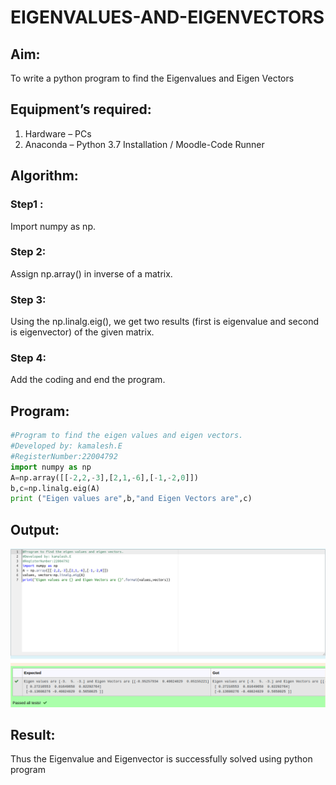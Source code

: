 # EIGENVALUES-AND-EIGENVECTORS
## Aim:
To write a python program to find the Eigenvalues and Eigen Vectors
## Equipment’s required:
1. 	Hardware – PCs
2. 	Anaconda – Python 3.7 Installation / Moodle-Code Runner
## Algorithm:
### Step1 : 
Import numpy as np.
### Step 2: 
Assign np.array() in inverse of a matrix.
### Step 3: 
Using the np.linalg.eig(),  we get two results (first is eigenvalue and second is eigenvector) of the given matrix.
### Step 4: 
Add the coding and end the program.

## Program:
```python
#Program to find the eigen values and eigen vectors.
#Developed by: kamalesh.E
#RegisterNumber:22004792
import numpy as np
A=np.array([[-2,2,-3],[2,1,-6],[-1,-2,0]])
b,c=np.linalg.eig(A)
print ("Eigen values are",b,"and Eigen Vectors are",c)
```
## Output:
![](y.png)

## Result:
Thus the Eigenvalue and Eigenvector is successfully solved using python program
